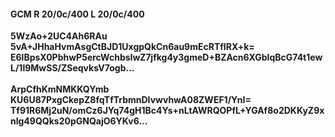 #### GCM R 20/0c/400 L 20/0c/400
**5WzAo+2UC4Ah6RAu**<br/>**5vA+JHhaHvmAsgCtBJD1UxgpQkCn6au9mEcRTfIRX+k=**<br/>**E6lBpsX0PbhwP5ercWchbsIwZ7jfkg4y3gmeD+BZAcn6XGbIqBcG74t1ewL/1l9MwSS/ZSeqvksV7ogb...**<br/><br/>
**ArpCfhKmNMKKQYmb**<br/>**KU6U87PxgCkepZ8fqTfTrbmnDIvwvhwA08ZWEF1/YnI=**<br/>**Tf91R6Mj2uN/omCz6JYq74gH1Bc4Ys+nLtAWRQOPfL+YGAf8o2DKKyZ9xnlg49QQks20pGNQajO6YKv6...**